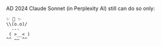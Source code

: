 
AD 2024 Claude Sonnet (in Perplexity AI) still can do so only:


```
✨ 👋 ✨
\\(o.o)/
  ---
 ( >__< )
^^ ~~ ^^
```
